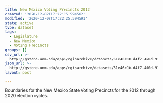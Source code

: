 ```yaml
---
title: New Mexico Voting Precincts 2012
created: '2020-12-02T17:22:25.594582'
modified: '2020-12-02T17:22:25.594591'
state: active
type: dataset
tags:
  - Legislature
  - New Mexico
  - Voting Precincts
groups: []
csv_url: >-
  http://gstore.unm.edu/apps/rgisarchive/datasets/61e46c10-d4f7-460d-9178-7e0c915f653c/precincts_2011_Project.derived.csv
json_url: >-
  http://gstore.unm.edu/apps/rgisarchive/datasets/61e46c10-d4f7-460d-9178-7e0c915f653c/precincts_2011_Project.derived.json
layout: post

---
```

Boundaries for the New Mexico State Voting Precincts for the 2012 through 2020
				election cycles.
